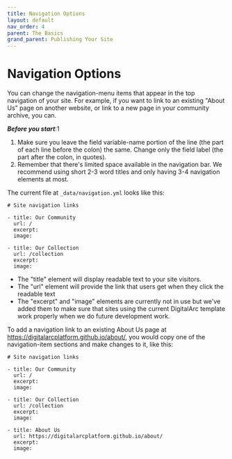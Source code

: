 ```yaml
---
title: Navigation Options
layout: default
nav_order: 4
parent: The Basics
grand_parent: Publishing Your Site
---
```


# Navigation Options

You can change the navigation-menu items that appear in the top navigation of your site. For example, if you want to link to an existing "About Us" page on another website, or link to a new page in your community archive, you can.

***Before you start***:1
1. Make sure you leave the field variable-name portion of the line (the part of each line before the colon) the same. Change only the field label (the part after the colon, in quotes).
2. Remember that there's limited space available in the navigation bar. We recommend using short 2-3 word titles and only having 3-4 navigation elements at most.

The current file at `_data/navigation.yml` looks like this:

```
# Site navigation links

- title: Our Community
  url: /
  excerpt:
  image:

- title: Our Collection
  url: /collection
  excerpt:
  image:
```

- The "title" element will display readable text to your site visitors.
- The "url" element will provide the link that users get when they click the readable text
- The "excerpt" and "image" elements are currently not in use but we've added them to make sure that sites using the current DigitalArc template work properly when we do future development work.

To add a navigation link to an existing About Us page at https://digitalarcplatform.github.io/about/, you would copy one of the navigation-item sections and make changes to it, like this:

```
# Site navigation links

- title: Our Community
  url: /
  excerpt:
  image:

- title: Our Collection
  url: /collection
  excerpt:
  image:
  
- title: About Us
  url: https://digitalarcplatform.github.io/about/
  excerpt:
  image:
  
```

